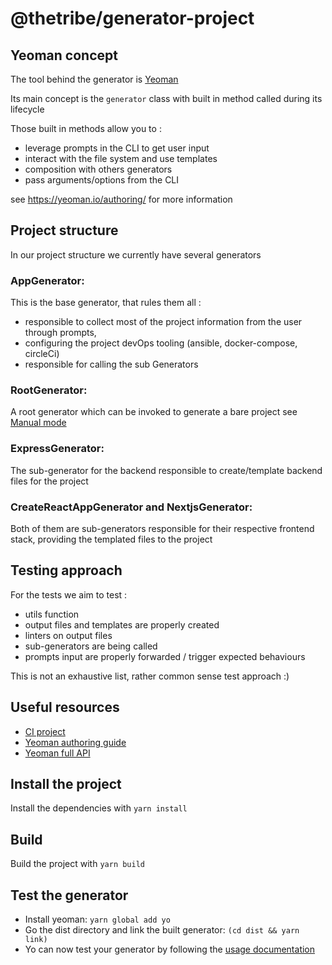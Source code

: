# @thetribe/generator-project

## Yeoman concept

The tool behind the generator is [Yeoman](https://yeoman.io/)

Its main concept is the `generator` class with built in method called during its lifecycle

Those built in methods allow you to :
* leverage prompts in the CLI to get user input
* interact with the file system and use templates
* composition with others generators
* pass arguments/options from the CLI

see https://yeoman.io/authoring/ for more information

## Project structure

In our project structure we currently have several generators

### AppGenerator:

This is the base generator, that rules them all :
- responsible to collect most of the project information from the user through prompts,
- configuring the project devOps tooling (ansible, docker-compose, circleCi)
- responsible for calling the sub Generators

### RootGenerator:

A root generator which can be invoked to generate a bare project see [Manual mode](doc/QUICKSTART.md#manual-mode)

### ExpressGenerator:

The sub-generator for the backend responsible to create/template backend files for the project

### CreateReactAppGenerator and NextjsGenerator:

Both of them are sub-generators responsible for their respective frontend stack, providing the templated files to the
project

## Testing approach

For the tests we aim to test :
- utils function
- output files and templates are properly created
- linters on output files
- sub-generators are being called
- prompts input are properly forwarded / trigger expected behaviours

This is not an exhaustive list, rather common sense test approach :)

## Useful resources

* [CI project](https://app.circleci.com/pipelines/github/thetribeio/generator-project)
* [Yeoman authoring guide](https://yeoman.io/authoring/)
* [Yeoman full API](https://yeoman.github.io/generator/)

## Install the project

Install the dependencies with `yarn install`

## Build

Build the project with `yarn build`

## Test the generator

- Install yeoman: `yarn global add yo`
- Go the dist directory and link the built generator: `(cd dist && yarn link)`
- Yo can now test your generator by following the [usage documentation](doc/QUICKSTART.md#QuickStart)
